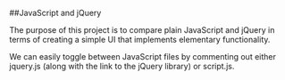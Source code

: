 ##JavaScript and jQuery

The purpose of this project is to compare plain JavaScript and jQuery in terms of creating a simple UI that implements elementary functionality.

We can easily toggle between JavaScript files by commenting out either jquery.js (along with the link to the jQuery library) or script.js.
